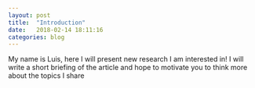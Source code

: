 ```yaml
---
layout: post
title:  "Introduction"
date:   2018-02-14 18:11:16
categories: blog
---
```


My name is Luis, here I will present new research I am interested in! I will write a short briefing of the article and hope to motivate you to think more about the topics I share
